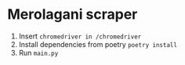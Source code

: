 # Merolagani scraper

1. Insert `chromedriver in /chromedriver`
2. Install dependencies from poetry `poetry install`
3. Run `main.py`